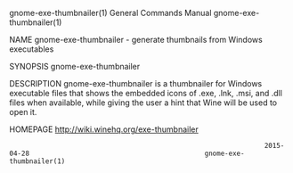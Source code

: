 gnome-exe-thumbnailer(1)                                      General Commands Manual                                     gnome-exe-thumbnailer(1)

NAME
       gnome-exe-thumbnailer - generate thumbnails from Windows executables

SYNOPSIS
       gnome-exe-thumbnailer <inputfile> <outputfile> <thumbnail URI>

DESCRIPTION
       gnome-exe-thumbnailer  is a thumbnailer for Windows executable files that shows the embedded icons of .exe, .lnk, .msi, and .dll files when
       available, while giving the user a hint that Wine will be used to open it.

HOMEPAGE
       http://wiki.winehq.org/exe-thumbnailer

                                                                    2015-04-28                                            gnome-exe-thumbnailer(1)
